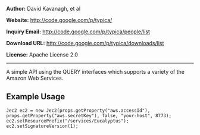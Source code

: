 **Author:** David Kavanagh, et al

**Website:** <a href="http://code.google.com/p/typica/">http://code.google.com/p/typica/</a>

**Inquiry Email:** <a href="mailto:http://code.google.com/p/typica/people/list">http://code.google.com/p/typica/people/list</a>

**Download URL:** <a href="http://code.google.com/p/typica/downloads/list">http://code.google.com/p/typica/downloads/list</a>

**License:** Apache License 2.0

***

<p>A simple API using the QUERY interfaces which supports a variety of the Amazon Web Services.</p>

<h2>Example Usage</h2>

<pre><code>Jec2 ec2 = new Jec2(props.getProperty("aws.accessId"), 
props.getProperty("aws.secretKey"), false, "your-host", 8773); 
ec2.setResourcePrefix("/services/Eucalyptus"); 
ec2.setSignatureVersion(1);
</code></pre>